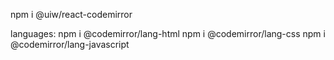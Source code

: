 npm i @uiw/react-codemirror

languages:
npm i @codemirror/lang-html
npm i @codemirror/lang-css
npm i @codemirror/lang-javascript
